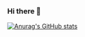 ### Hi there 👋

[![Anurag's GitHub stats](https://github-readme-stats.vercel.app/api?username=oriane-houssin)](https://github.com/anuraghazra/github-readme-stats)
